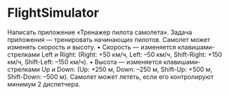 # FlightSimulator
Написать приложение «Тренажер пилота самолета». Задача приложения — тренировать начинающих пилотов. 
Самолет может изменять скорость и высоту. 
• Скорость — изменяется клавишами-стрелками Left и Right: (Right: +50 км/ч, Left: –50 км/ч, Shift-Right: +150 км/ч, Shift-Left: –150 км/ч). • Высота — изменяется клавишами-стрелками Up и Down: (Up: +250 м, Down: –250 м, Shift-Up: +500 м, Shift-Down: –500 м). 
Самолет может лететь, если его контролируют минимум 2 диспетчера. 
